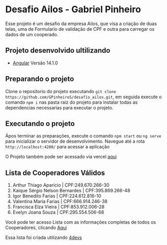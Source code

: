 # Desafio Ailos - Gabriel Pinheiro

 Esse projeto é um desafio da empresa Ailos, que visa a criação de duas telas, uma de Formulario de validação de CPF e outra para carregar os dados de um cooperado.


## Projeto desenvolvido ultilizando

- [Angular](https://angular.io/docs) Versão 14.1.0

## Preparando o projeto

Clone o repositorio do projeto executando `git clone https://github.com/GPinheiroS/desafio_ailos.git`, em seguida execute o comando `npm i` nas pasta raiz do projeto para instalar todas as dependencias necessarias para executar o projeto.

## Executando o projeto

Ápos terminar as preparações, execute o comando `npm start` ou  `ng serve` para inicializar o servidor de desenvolvimento. Navegue até a rota `http://localhost:4200/` para acessar a aplicação

O Projeto também pode ser acessado via vercel [aqui](https://desafio-ailos.vercel.app/nova-admissao)

## Lista de Cooperadores Válidos 

1. Arthur Thiago Aparício | CPF:249.670.266-30
2. Kaique Sérgio Nelson Bernardes | CPF:395.869.266-48
3. Igor Benedito Farias | CPF:224.612.816-10
4. Valentina Maria Farias | CPF:666.914.246-38
5. Francisca Elza Vieira | CPF:853.912.006-28
6. Evelyn Joana Souza | CPF:295.554.506-68

Você pode ter acesso Lista com as informações completas de todos os Cooperadores, clicando [Aqui](https://github.com/GPinheiroS/desafio_ailos/blob/main/src/data/pessoas.json)

Essa lista foi criada utilizando [4devs](https://www.4devs.com.br/gerador_de_pessoas)



